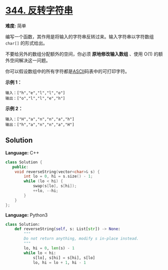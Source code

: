 # [344. 反转字符串](https://leetcode-cn.com/problems/reverse-string/)

**难度:** 简单

编写一个函数，其作用是将输入的字符串反转过来。输入字符串以字符数组 `char[]` 的形式给出。

不要给另外的数组分配额外的空间，你必须 **原地修改输入数组** 、使用 O(1) 的额外空间解决这一问题。

你可以假设数组中的所有字符都是[ASCII](https://baike.baidu.com/item/ASCII)码表中的可打印字符。



 **示例 1：** 

```
输入：["h","e","l","l","o"]
输出：["o","l","l","e","h"]
```

 **示例 2：** 

```
输入：["H","a","n","n","a","h"]
输出：["h","a","n","n","a","H"]
```

## Solution


**Language:** C++
```C++
class Solution {
   public:
    void reverseString(vector<char>& s) {
        int lo = 0, hi = s.size() - 1;
        while (lo < hi) {
            swap(s[lo], s[hi]);
            ++lo, --hi;
        }
    }
};

```

**Language:** Python3
```Python
class Solution:
    def reverseString(self, s: List[str]) -> None:
        """
        Do not return anything, modify s in-place instead.
        """
        lo, hi = 0, len(s) - 1
        while lo < hi:
            s[lo], s[hi] = s[hi], s[lo]
            lo, hi = lo + 1, hi - 1

```